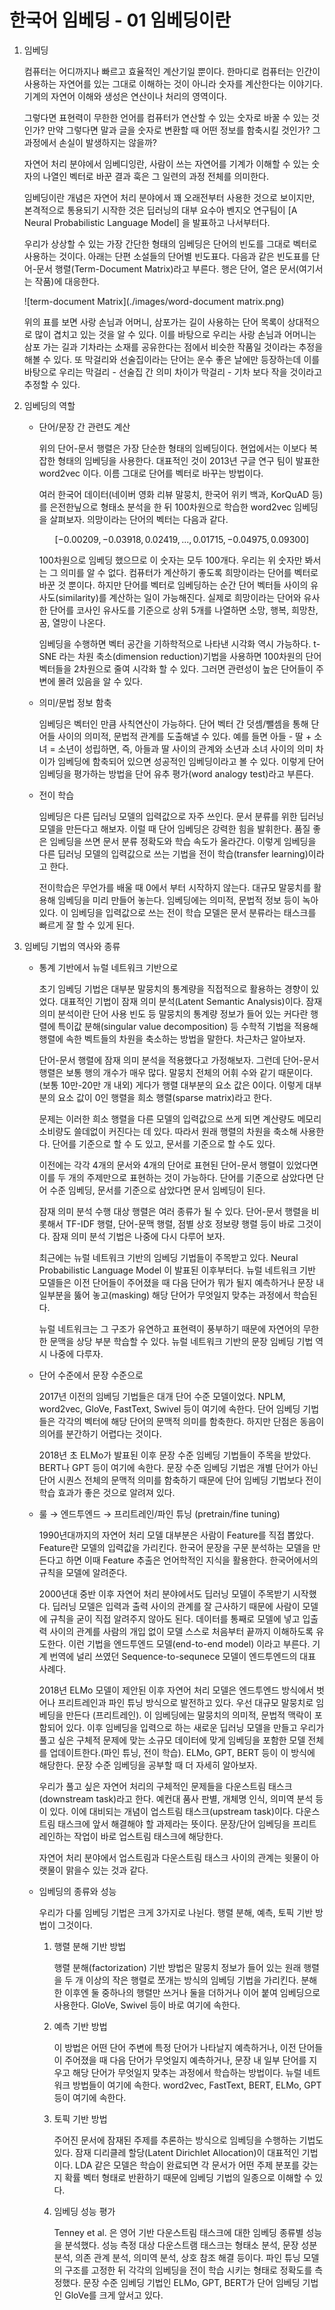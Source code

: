 # 한국어 임베딩 - 01 임베딩이란

1. 임베딩

    컴퓨터는 어디까지나 빠르고 효율적인 계산기일 뿐이다. 한마디로 컴퓨터는 인간이 사용하는 자연어를 있는 그대로 이해하는 것이 아니라 숫자를 계산한다는 이야기다. 기계의 자연어 이해와 생성은 연산이나 처리의 영역이다.

    그렇다면 표현력이 무한한 언어를 컴퓨터가 연산할 수 있는 숫자로 바꿀 수 있는 것인가? 만약 그렇다면 말과 글을 숫자로 변환할 때 어떤 정보를 함축시킬 것인가? 그 과정에서 손실이 발생하지는 않을까?

    자연어 처리 분야에서 임베디잉란, 사람이 쓰는 자연어를 기계가 이해할 수 있는 숫자의 나열인 벡터로 바꾼 결과 훅은 그 일련의 과정 전체를 의미한다. 

    임베딩이란 개념은 자연어 처리 분야에서 꽤 오래전부터 사용한 것으로 보이지만, 본격적으로 통용되기 시작한 것은 딥러닝의 대부 요수아 벤지오 연구팀이 [A Neural Probabilistic Language Model] 을 발표하고 나서부터다.

    우리가 상상할 수 있는 가장 간단한 형태의 임베딩은 단어의 빈도를 그대로 벡터로 사용하는 것이다. 아래는 단편 소설들의 단어별 빈도표다. 다음과 같은 빈도표를 단어-문서 행렬(Term-Document Matrix)라고 부른다. 행은 단어, 열은 문서(여기서는 작품)에 대응한다. 

    ![term-document Matrix](./images/word-document matrix.png)

    위의 표를 보면 사랑 손님과 어머니, 삼포가는 길이 사용하는 단어 목록이 상대적으로 많이 겹치고 있는 것을 알 수 있다. 이를 바탕으로 우리는 사랑 손님과 어머니는 삼포 가는 길과 기차라는 소재를 공유한다는 점에서 비슷한 작품일 것이라는 추정을 해볼 수 있다. 또 막걸리와 선술집이라는 단어는 운수 좋은 날에만 등장하는데 이를 바탕으로 우리는 막걸리 - 선술집 간 의미 차이가 막걸리 - 기차 보다 작을 것이라고 추정할 수 있다.

2. 임베딩의 역할

    - 단어/문장 간 관련도 계산

        위의 단어-문서 행렬은 가장 단순한 형태의 임베딩이다. 현업에서는 이보다 복잡한 형태의 임베딩을 사용한다. 대표적인 것이 2013년 구글 연구 팀이 발표한 word2vec 이다. 이름 그대로 단어를 벡터로 바꾸는 방법이다.

        여러 한국어 데이터(네이버 영화 리뷰 말뭉치, 한국어 위키 백과, KorQuAD 등)를 은전한닢으로 형태소 분석을 한 뒤 100차원으로 학습한 word2vec 임베딩을 살펴보자. 의망이라는 단어의 벡터는 다음과 같다.

        $$[-0.00209, -0.03918, 0.02419, ... , 0.01715, -0.04975, 0.09300]$$

        100차원으로 임베딩 했으므로 이 숫자는 모두 100개다. 우리는 위 숫자만 봐서는 그 의미를 알 수 없다. 컴퓨터가 계산하기 좋도록 희망이라는 단어를 벡터로 바꾼 것 뿐이다. 하지만 단어를 벡터로 임베딩하는 순간 단어 벡터들 사이의 유사도(similarity)를 계산하는 일이 가능해진다. 실제로 희망이라는 단어와 유사한 단어를 코사인 유사도를 기준으로 상위 5개를 나열하면 소망, 행복, 희망찬, 꿈, 열망이 나온다.

        임베딩을 수행하면 벡터 공간을 기하학적으로 나타낸 시각화 역시 가능하다. t-SNE 라는 차원 축소(dimension reduction)기법을 사용하면 100차원의 단어 벡터들을 2차원으로 줄여 시각화 할 수 있다. 그러면 관련성이 높은 단어들이 주변에 몰려 있음을 알 수 있다.

    - 의미/문법 정보 함축

        임베딩은 벡터인 만큼 사칙연산이 가능하다. 단어 벡터 간 덧셈/뺄셈을 통해 단어들 사이의 의미적, 문법적 관계를 도출해낼 수 있다. 예를 들면 아들 - 딸 + 소녀 = 소년이 성립하면, 즉, 아들과 딸 사이의 관계와 소년과 소녀 사이의 의미 차이가 임베딩에 함축되어 있으면 성공적인 임베딩이라고 볼 수 있다. 이렇게 단어 임베딩을 평가하는 방법을 단어 유추 평가(word analogy test)라고 부른다.

    - 전이 학습

        임베딩은 다른 딥러닝 모델의 입력값으로 자주 쓰인다. 문서 분류를 위한 딥러닝 모델을 만든다고 해보자. 이럴 때 단어 임베딩은 강력한 힘을 발휘한다. 품질 좋은 임베딩을 쓰면 문서 분류 정확도와 학습 속도가 올라간다. 이렇게 임베딩을 다른 딥러닝 모델의 입력값으로 쓰는 기법을 전이 학습(transfer learning)이라고 한다.

        전이학습은 무언가를 배울 때 0에서 부터 시작하지 않는다. 대규모 말뭉치를 활용해 임베딩을 미리 만들어 놓는다. 임베딩에는 의미적, 문법적 정보 등이 녹아 있다. 이 임베딩을 입력값으로 쓰는 전이 학습 모델은 문서 분류라는 태스크를 빠르게 잘 할 수 있게 된다.

3. 임베딩 기법의 역사와 종류

    - 통계 기반에서 뉴럴 네트워크 기반으로

        초기 임베딩 기법은 대부분 말뭉치의 통계량을 직접적으로 활용하는 경향이 있었다. 대표적인 기법이 잠재 의미 분석(Latent Semantic Analysis)이다. 잠재 의미 분석이란 단어 사용 빈도 등 말뭉치의 통계량 정보가 들어 있는 커다란 행렬에 특이값 분해(singular value decomposition) 등 수학적 기법을 적용해 행렬에 속한 벡트들의 차원을 축소하는 방법을 말한다. 차근차근 알아보자.

        단어-문서 행렬에 잠재 의미 분석을 적용했다고 가정해보자. 그런데 단어-문서 행렬은 보통 행의 개수가 매우 많다. 말뭉치 전체의 어휘 수와 같기 때문이다. (보통 10만-20만 개 내외) 게다가 행렬 대부분의 요소 값은 0이다. 이렇게 대부분의 요소 값이 0인 행렬을 희소 행렬(sparse matrix)라고 한다.

        문제는 이러한 희소 행렬을 다른 모델의 입력값으로 쓰게 되면 계산량도 메모리 소비량도 쓸데없이 커진다는 데 있다. 따라서 원래 행렬의 차원을 축소해 사용한다. 단어를 기준으로 할 수 도 있고, 문서를 기준으로 할 수도 있다.

        이전에는 각각 4개의 문서와 4개의 단어로 표현된 단어-문서 행렬이 있었다면 이를 두 개의 주제만으로 표현하는 것이 가능하다. 단어를 기준으로 삼았다면 단어 수준 임베딩, 문서를 기준으로 삼았다면 문서 임베딩이 된다.

        잠재 의미 분석 수행 대상 행렬은 여러 종류가 될 수 있다. 단어-문서 행렬을 비롯해서 TF-IDF 행렬, 단어-문맥 행렬, 점별 상호 정보량 행렬 등이 바로 그것이다. 잠재 의미 분석 기법은 나중에 다시 다루어 보자.

        최근에는 뉴럴 네트워크 기반의 임베딩 기법들이 주목받고 있다. Neural Probabilistic Language Model 이 발표된 이후부터다. 뉴럴 네트워크 기반 모델들은 이전 단어들이 주어졌을 때 다음 단어가 뭐가 될지 예측하거나 문장 내 일부분을 뚫어 놓고(masking) 해당 단어가 무엇일지 맞추는 과정에서 학습된다.

        뉴럴 네트워크는 그 구조가 유연하고 표현력이 풍부하기 때문에 자연어의 무한한 문맥을 상당 부분 학습할 수 있다. 뉴럴 네트워크 기반의 문장 임베딩 기법 역시 나중에 다루자.

    - 단어 수준에서 문장 수준으로

        2017년 이전의 임베딩 기법들은 대개 단어 수준 모델이었다. NPLM, word2vec, GloVe, FastText, Swivel 등이 여기에 속한다. 단어 임베딩 기법들은 각각의 벡터에 해당 단어의 문맥적 의미를 함축한다. 하지만 단점은 동음이의어를 분간하기 어렵다는 것이다. 

        2018년 초 ELMo가 발표된 이후 문장 수준 임베딩 기법들이 주목을 받았다. BERT나 GPT 등이 여기에 속한다. 문장 수준 임베딩 기법은 개별 단어가 아닌 단어 시퀀스 전체의 문맥적 의미를 함축하기 때문에 단어 임베딩 기법보다 전이 학습 효과가 좋은 것으로 알려져 있다.

    - 룰 → 엔드투엔드 → 프리트레인/파인 튜닝 (pretrain/fine tuning)

        1990년대까지의 자연어 처리 모델 대부분은 사람이 Feature를 직접 뽑았다. Feature란 모델의 입력값을 가리킨다. 한국어 문장을 구문 분석하는 모델을 만든다고 하면 이때 Feature 추출은 언어학적인 지식을 활용한다. 한국어에서의 규칙을 모델에 알려준다.

        2000년대 중반 이후 자연어 처리 분야에서도 딥러닝 모델이 주목받기 시작했다. 딥러닝 모델은 입력과 출력 사이의 관계를 잘 근사하기 때문에 사람이 모델에 규칙을 굳이 직접 알려주지 않아도 된다. 데이터를 통째로 모델에 넣고 입출력 사이의 관계를 사람의 개입 없이 모델 스스로 처음부터 끝까지 이해하도록 유도한다. 이런 기법을 엔드투엔드 모델(end-to-end model) 이라고 부른다. 기계 번역에 널리 쓰였던 Sequence-to-sequnece 모델이 엔드투엔드의 대표 사례다.

        2018년 ELMo 모델이 제안된 이후 자연어 처리 모델은 엔드투엔드 방식에서 벗어나 프리트레인과 파인 튜닝 방식으로 발전하고 있다. 우선 대규모 말뭉치로 임베딩을 만든다 (프리트레인). 이 임베딩에는 말뭉치의 의미적, 문법적 맥락이 포함되어 있다. 이후 임베딩을 입력으로 하는 새로운 딥러닝 모델을 만들고 우리가 풀고 싶은 구체적 문제에 맞는 소규모 데이터에 맞게 임베딩을 포함한 모델 전체를 업데이트한다.(파인 튜닝, 전이 학습). ELMo, GPT, BERT 등이 이 방식에 해당한다. 문장 수준 임베딩을 공부할 때 더 자세히 알아보자.

        우리가 풀고 싶은 자연어 처리의 구체적인 문제들을 다운스트림 태스크(downstream task)라고 한다. 예컨대 품사 판별, 개체명 인식, 의미역 분석 등이 있다. 이에 대비되는 개념이 업스트림 태스크(upstream task)이다. 다운스트림 태스크에 앞서 해결해야 할 과제라는 뜻이다. 문장/단어 임베딩을 프리트레인하는 작업이 바로 업스트림 태스크에 해당한다.

        자연어 처리 분야에서 업스트림과 다운스트림 태스크 사이의 관계는 윗물이 아랫물이 맑을수 있는 것과 같다.

    - 임베딩의 종류와 성능

        우리가 다룰 임베딩 기법은 크게 3가지로 나뉜다. 행렬 분해, 예측, 토픽 기반 방법이 그것이다.

        1. 행렬 분해 기반 방법

            행렬 분해(factorization) 기반 방법은 말뭉치 정보가 들어 있는 원래 행렬을 두 개 이상의 작은 행렬로 쪼개는 방식의 임베딩 기법을 가리킨다. 분해한 이후엔 둘 중하나의 행렬만 쓰거나 둘을 더하거나 이어 붙여 임베딩으로 사용한다. GloVe, Swivel 등이 바로 여기에 속한다.

        2. 예측 기반 방법

            이 방법은 어떤 단어 주변에 특정 단어가 나타날지 예측하거나, 이전 단어들이 주어졌을 때 다음 단어가 무엇일지 예측하거나, 문장 내 일부 단어를 지우고 해당 단어가 무엇일지 맞추는 과정에서 학습하는 방법이다. 뉴럴 네트워크 방법들이 여기에 속한다. word2vec, FastText, BERT, ELMo, GPT 등이 여기에 속한다.

        3. 토픽 기반 방법

            주어진 문서에 잠재된 주제를 추론하는 방식으로 임베딩을 수행하는 기법도 있다. 잠재 디리클레 할당(Latent Dirichlet Allocation)이 대표적인 기법이다. LDA 같은 모델은 학습이 완료되면 각 문서가 어떤 주제 분포를 갖는지 확률 벡터 형태로 반환하기 때문에 임베딩 기법의 일종으로 이해할 수 있다.

        4. 임베딩 성능 평가

            Tenney et al. 은 영어 기반 다운스트림 태스크에 대한 임베딩 종류별 성능을 분석했다. 성능 측정 대상 다운스트램 태스크는 형태소 분석, 문장 성분 분석, 의존 관계 분석, 의미역 분석, 상호 참조 해결 등이다. 파인 튜닝 모델의 구조를 고정한 뒤 각각의 임베딩을 전이 학습 시키는 형태로 정확도를 측정했다. 문장 수준 임베딩 기법인 ELMo, GPT, BERT가 단어 임베딩 기법인 GloVe를 크게 앞서고 있다.